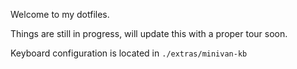 Welcome to my dotfiles.

Things are still in progress, will update this with a proper tour soon.

Keyboard configuration is located in `./extras/minivan-kb`
